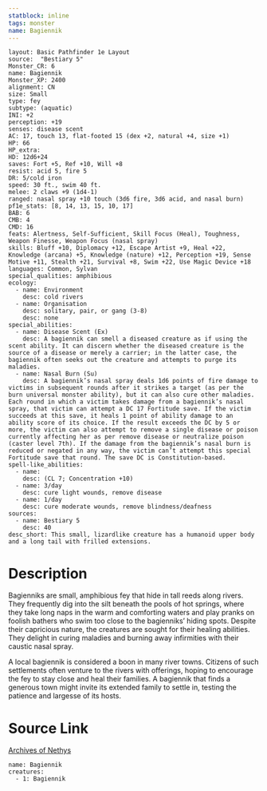 ```yaml
---
statblock: inline
tags: monster
name: Bagiennik
---
```

```statblock
layout: Basic Pathfinder 1e Layout
source:  "Bestiary 5"
Monster_CR: 6
name: Bagiennik
Monster_XP: 2400
alignment: CN
size: Small
type: fey
subtype: (aquatic)
INI: +2
perception: +19
senses: disease scent
AC: 17, touch 13, flat-footed 15 (dex +2, natural +4, size +1)
HP: 66
HP_extra: 
HD: 12d6+24
saves: Fort +5, Ref +10, Will +8
resist: acid 5, fire 5
DR: 5/cold iron
speed: 30 ft., swim 40 ft.
melee: 2 claws +9 (1d4-1)
ranged: nasal spray +10 touch (3d6 fire, 3d6 acid, and nasal burn)
pf1e_stats: [8, 14, 13, 15, 10, 17]
BAB: 6
CMB: 4
CMD: 16
feats: Alertness, Self-Sufficient, Skill Focus (Heal), Toughness, Weapon Finesse, Weapon Focus (nasal spray)
skills: Bluff +10, Diplomacy +12, Escape Artist +9, Heal +22, Knowledge (arcana) +5, Knowledge (nature) +12, Perception +19, Sense Motive +11, Stealth +21, Survival +8, Swim +22, Use Magic Device +18
languages: Common, Sylvan
special_qualities: amphibious
ecology:
  - name: Environment
    desc: cold rivers
  - name: Organisation
    desc: solitary, pair, or gang (3-8)
    desc: none
special_abilities:
  - name: Disease Scent (Ex)
    desc: A bagiennik can smell a diseased creature as if using the scent ability. It can discern whether the diseased creature is the source of a disease or merely a carrier; in the latter case, the bagiennik often seeks out the creature and attempts to purge its maladies.
  - name: Nasal Burn (Su)
    desc: A bagiennik’s nasal spray deals 1d6 points of fire damage to victims in subsequent rounds after it strikes a target (as per the burn universal monster ability), but it can also cure other maladies. Each round in which a victim takes damage from a bagiennik’s nasal spray, that victim can attempt a DC 17 Fortitude save. If the victim succeeds at this save, it heals 1 point of ability damage to an ability score of its choice. If the result exceeds the DC by 5 or more, the victim can also attempt to remove a single disease or poison currently affecting her as per remove disease or neutralize poison (caster level 7th). If the damage from the bagiennik’s nasal burn is reduced or negated in any way, the victim can’t attempt this special Fortitude save that round. The save DC is Constitution-based.
spell-like_abilities:
  - name:
    desc: (CL 7; Concentration +10)
  - name: 3/day
    desc: cure light wounds, remove disease
  - name: 1/day
    desc: cure moderate wounds, remove blindness/deafness
sources:
  - name: Bestiary 5
    desc: 40
desc_short: This small, lizardlike creature has a humanoid upper body and a long tail with frilled extensions.
```
# Description
Bagienniks are small, amphibious fey that hide in tall reeds along rivers. They frequently dig into the silt beneath the pools of hot springs, where they take long naps in the warm and comforting waters and play pranks on foolish bathers who swim too close to the bagienniks’ hiding spots. Despite their capricious nature, the creatures are sought for their healing abilities. They delight in curing maladies and burning away infirmities with their caustic nasal spray.

A local bagiennik is considered a boon in many river towns. Citizens of such settlements often venture to the rivers with offerings, hoping to encourage the fey to stay close and heal their families. A bagiennik that finds a generous town might invite its extended family to settle in, testing the patience and largesse of its hosts.
# Source Link
[Archives of Nethys](https://aonprd.com/MonsterDisplay.aspx?ItemName=Bagiennik)
```encounter-table
name: Bagiennik
creatures:
  - 1: Bagiennik
```

